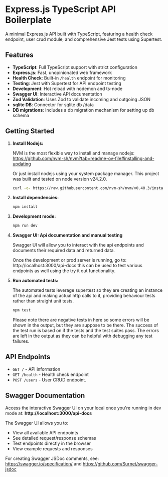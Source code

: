 # Express.js TypeScript API Boilerplate

A minimal Express.js API built with TypeScript, featuring a health check endpoint, user crud module, and comprehensive Jest tests using Supertest.

## Features

- **TypeScript**: Full TypeScript support with strict configuration
- **Express.js**: Fast, unopinionated web framework
- **Health Check**: Built-in `/health` endpoint for monitoring
- **Testing**: Jest with Supertest for API endpoint testing
- **Development**: Hot reload with nodemon and ts-node
- **Swagger UI**: Interactive API documentation
- **Zod Validation**: Uses Zod to validate incoming and outgoing JSON
- **sqlite DB**: Connector for sqlite db /data
- **DB migrations**: Includes a db migration mechanism for setting up db schema

## Getting Started

1. **Install Nodejs:**

   NVM is the most flexible way to install and manage nodejs:
   https://github.com/nvm-sh/nvm?tab=readme-ov-file#installing-and-updating

   Or just install nodejs using your system package manager. This project was built and tested on node version v24.2.0.

   ```bash
   curl -o- https://raw.githubusercontent.com/nvm-sh/nvm/v0.40.3/install.sh | bash
   ```

2. **Install dependencies:**

   ```bash
   npm install
   ```

3. **Development mode:**

   ```bash
   npm run dev
   ```

4. **Swagger UI: Api documentation and manual testing**

   Swagger UI will allow you to interact with the api endpoints and documents their required data and returned data.

   Once the development or prod server is running, go to: http://localhost:3000/api-docs this can be used to test various endpoints as well using the try it out functionality.

5. **Run automated tests:**

   The automated tests leverage supertest so they are creating an instance of the api and making actual http calls to it, providing behaviour tests rather than straight unit tests.

   ```bash
   npm test
   ```

   Please note there are negative tests in here so some errors will be shown in the output, but they are suppose to be there. The success of the test run is based on if the tests and the test suites pass. The errors are left in the output as they can be helpful with debugging any test failures.

## API Endpoints

- `GET /` - API information
- `GET /health` - Health check endpoint
- `POST /users` - User CRUD endpoint.

## Swagger Documentation

Access the interactive Swagger UI on your local once you're running in dev mode at: **http://localhost:3000/api-docs**

The Swagger UI allows you to:

- View all available API endpoints
- See detailed request/response schemas
- Test endpoints directly in the browser
- View example requests and responses

For creating Swagger JSDoc comments, see: https://swagger.io/specification/ and https://github.com/Surnet/swagger-jsdoc
